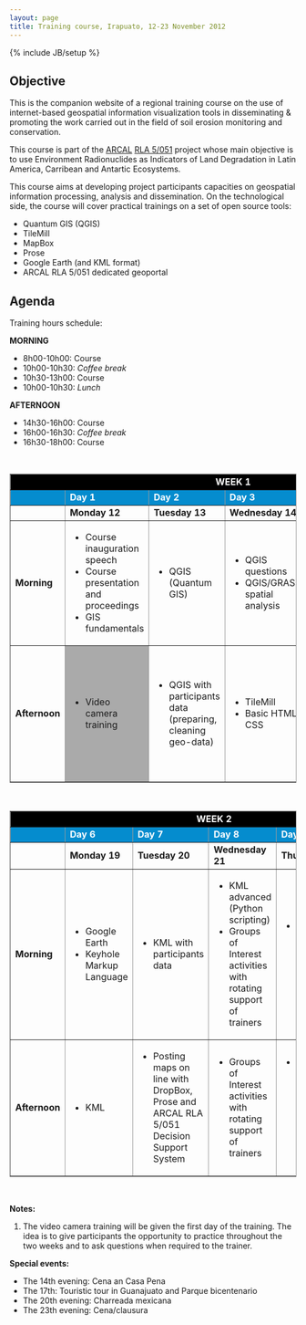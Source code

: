 ```yaml
---
layout: page
title: Training course, Irapuato, 12-23 November 2012
---
```

{% include JB/setup %}

## Objective
This is the companion website of a regional training course on the use of internet-based geospatial information visualization tools in disseminating & promoting the work carried out in the field of soil erosion monitoring and conservation. 

This course is part of the [ARCAL](http://arc.cnea.gov.ar/quees/quees_arcal-a.asp) [RLA 5/051](http://arcal.unsl.edu.ar/) project whose main objective is to use Environment Radionuclides as Indicators of Land Degradation in Latin America, Carribean and Antartic Ecosystems.

This course aims at developing project participants capacities on geospatial information processing, analysis and dissemination. On the technological side, the course will cover practical trainings on a set of open source tools:
* Quantum GIS (QGIS)
* TileMill
* MapBox
* Prose
* Google Earth (and KML format)
* ARCAL RLA 5/051 dedicated geoportal

## Agenda

Training hours schedule:

**MORNING**
* 8h00-10h00: Course
* 10h00-10h30: *Coffee break*
* 10h30-13h00: Course
* 10h00-10h30: *Lunch*

**AFTERNOON**
* 14h30-16h00: Course
* 16h00-16h30: *Coffee break*
* 16h30-18h00: Course


<br/>
<table border='1' bordercolor='#999'>
   <tr>
       <td colspan='6' align='center' bgcolor="#000"><span style='color: #FFF; font-weight:bold'>WEEK 1</span> </td>
  </tr>
  <tr bgcolor='#058cce' style='color: #FFF'>
       <td></td>
       <td> <b>Day 1</b> </td>
       <td> <b>Day 2</b> </td>
       <td> <b>Day 3</b> </td>
       <td> <b>Day 4</b> </td>
       <td> <b>Day 5</b> </td>
  </tr>
  <tr>
       <td></td>
       <td width='150px'> <b>Monday 12</b> </td>
       <td width='150px'> <b>Tuesday 13</b> </td>
       <td width='150px'> <b>Wednesday 14</b> </td>
       <td width='150px'> <b>Thursday 15</b> </td>
       <td width='150px'> <b>Friday 16</b> </td>
  </tr>
  <tr>
       <td><b>Morning</b></td>
       <td> <ul><li>Course inauguration speech</li><li>Course presentation and proceedings</li><li>GIS fundamentals</li></ul></td>
       <td> <ul><li>QGIS (Quantum GIS)</li></ul> </td>
       <td> <ul><li>QGIS questions</li><li>QGIS/GRASS spatial analysis</li></ul></td>
       <td>  <ul><li>Semiology of graphics</li><li>TileMill</li></ul></td>
       <td>  <ul><li>TileMill</li><li>MapBox</li></ul></td>
  </tr>
  <tr>
       <td><b>Afternoon</b></td>
       <td bgcolor='#AAA'> <ul><li>Video camera training</li></ul> </td>
       <td> <ul><li>QGIS with participants data (preparing, cleaning geo-data)</li></ul></td>
       <td> <ul><li>TileMill</li><li>Basic HTML, CSS</li></ul> </td>
       <td>  <ul><li>TileMill with participants data</li></ul></td>
       <td>  <ul><li>Consitution of Groups of Interest (GI)</li><li>GI activities with rotating support of trainers</li></ul></td>
  </tr>
</table>

<br/>

<table border='1' bordercolor='#999'>
   <tr>
       <td colspan='6' align='center' bgcolor="#000"><span style='color: #FFF; font-weight:bold'>WEEK 2</span> </td>
  </tr>
  <tr bgcolor='#058cce' style='color: #FFF'>
       <td></td>
       <td> <b>Day 6</b> </td>
       <td> <b>Day 7</b> </td>
       <td> <b>Day 8</b> </td>
       <td> <b>Day 9</b> </td>
       <td> <b>Day 10</b> </td>
  </tr>
  <tr>
       <td></td>
       <td width='150px'> <b>Monday 19</b> </td>
       <td width='150px'> <b>Tuesday 20</b> </td>
       <td width='150px'> <b>Wednesday 21</b> </td>
       <td width='150px'> <b>Thursday 22</b> </td>
       <td width='150px'> <b>Friday 23</b> </td>
  </tr>
  <tr>
       <td><b>Morning</b></td>
       <td> <ul><li>Google Earth</li><li>Keyhole Markup Language</li></ul> </td>
       <td> <ul><li>KML with participants data</li></ul></td>
       <td> <ul><li>KML advanced (Python scripting)</li><li>Groups of Interest activities with rotating support of trainers</li></ul></td>
       <td>  <ul><li>Feeding the RLA 5/051 Decision Support System with Data</li></ul></td>
       <td bgcolor='#AAA'>  <ul><li>ARCAL RLA 5/051 members progress reports</li></ul></td>
  </tr>
  <tr>
       <td><b>Afternoon</b></td>
       <td> <ul><li>KML</li></ul> </td>
       <td> <ul><li>Posting maps on line with DropBox, Prose and ARCAL RLA 5/051 Decision Support System</li></ul></td>
       <td> <ul><li>Groups of Interest activities with rotating support of trainers</li></ul></td>
       <td> <ul><li>Feeding the ARCAL RLA 5/051 Decision Support System with participants data</li></ul> </td>
       <td bgcolor='#AAA'>  <ul><li>ARCAL RLA 5/051 members progress reports</li></ul></td>
  </tr>
</table>
</br>

**Notes:**  

1. The video camera training will be given the first day of the training. The idea is to give participants the opportunity to practice throughout the two weeks and to ask questions when required to the trainer.

**Special events:**

* The 14th evening: Cena an Casa Pena
* The 17th: Touristic tour in Guanajuato and Parque bicentenario
* The 20th evening: Charreada mexicana
* The 23th evening: Cena/clausura

